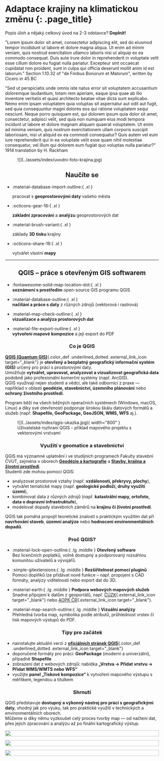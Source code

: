 
# Adaptace krajiny na klimatickou změnu {: .page_title}




Popis úloh a nějaký celkový úvod na 2-3 odstavce? **Doplnit!**
<!--
Předmět vás seznámí se základy tzv. __geografických informačních systémů__ (GIS). GIS je soubor nástrojů sloužících ke __sběru__, __správě__, __analýze__ a __vizualizaci__ geografických dat. Umožňuje efektivně pracovat s prostorovými informacemi, což zahrnuje __mapy__, __satelitní snímky__, __adresy__, __topografické údaje__ a mnoho dalšího. Dokáže provádět složité analýzy, identifikovat vzory, a tím __lépe porozumět geografickým jevům a vztahům__.

GIS má široké uplatnění, od __:fontawesome-solid-tree-city: městského plánování__{.underlined}, přes __:fontawesome-solid-hands-holding-circle: správu přírodních zdrojů__{.underlined} až po __:fontawesome-solid-triangle-exclamation: krizový management__{.underlined}. Je nepostradatelným nástrojem pro __efektivní rozhodování a řízení__ v různých odvětvích a pomáhá lépe __pochopit složité geografické souvislosti__.
-->

"Lorem ipsum dolor sit amet, consectetur adipiscing elit, sed do eiusmod tempor incididunt ut labore et dolore magna aliqua. Ut enim ad minim veniam, quis nostrud exercitation ullamco laboris nisi ut aliquip ex ea commodo consequat. Duis aute irure dolor in reprehenderit in voluptate velit esse cillum dolore eu fugiat nulla pariatur. Excepteur sint occaecat cupidatat non proident, sunt in culpa qui officia deserunt mollit anim id est laborum."
Section 1.10.32 of "de Finibus Bonorum et Malorum", written by Cicero in 45 BC

"Sed ut perspiciatis unde omnis iste natus error sit voluptatem accusantium doloremque laudantium, totam rem aperiam, eaque ipsa quae ab illo inventore veritatis et quasi architecto beatae vitae dicta sunt explicabo. Nemo enim ipsam voluptatem quia voluptas sit aspernatur aut odit aut fugit, sed quia consequuntur magni dolores eos qui ratione voluptatem sequi nesciunt. Neque porro quisquam est, qui dolorem ipsum quia dolor sit amet, consectetur, adipisci velit, sed quia non numquam eius modi tempora incidunt ut labore et dolore magnam aliquam quaerat voluptatem. Ut enim ad minima veniam, quis nostrum exercitationem ullam corporis suscipit laboriosam, nisi ut aliquid ex ea commodi consequatur? Quis autem vel eum iure reprehenderit qui in ea voluptate velit esse quam nihil molestiae consequatur, vel illum qui dolorem eum fugiat quo voluptas nulla pariatur?"
1914 translation by H. Rackham

<figure markdown>
![](../assets/index/uvodni-foto-krajina.jpg)
</figure>


<h2 style="text-align:center;">Naučíte se</h2>
<!-- styl je zde pridany HTML tagem (ne pomoci '##'), aby se text neobjevil v tabulce obsahu vlevo na strance -->

<div class="grid cards grid_icon_info smaller_padding" markdown> <!-- specificky format gridu (trida "grid_icon_info") na miru uvodni strance predmetu -->

-   :material-database-import-outline:{ .xl }

    pracovat s __geoprostorovými daty__ vašeho města

-   :octicons-gear-16:{ .xl }

    __základní zpracování__ a __analýzu__ geoprostorových dat

-   :material-brush-variant:{ .xl }

    základy __3D tisku__ krajiny

-   :octicons-share-16:{ .xl }

    vytvářet vlastní __mapy__ 

</div>



<hr class="level-1">

<h2 style="text-align:center;">QGIS – práce s otevřeným GIS softwarem</h2>



<div class="grid cards grid_icon_info smaller_padding" markdown>

- :fontawesome-solid-map-location-dot:{ .xl }  
  __seznámení s prostředím__ open-source GIS programu QGIS  

- :material-database-outline:{ .xl }  
  __načítání a práce s daty__ z různých zdrojů (vektorová i rastrová)  

- :material-map-check-outline:{ .xl }  
  __vizualizace a analýza prostorových dat__  

- :material-file-export-outline:{ .xl }  
  __vytvoření mapové kompozice__ a její export do PDF  

</div>


<h3 style="text-align:center;">Co je QGIS</h3>


[__QGIS (Quantum GIS)__](https://qgis.org/){.color_def .underlined_dotted .external_link_icon target="_blank"} je __otevřený a bezplatný geografický informační systém (GIS)__ určený pro práci s prostorovými daty.  
Umožňuje __vytvářet, upravovat, analyzovat a vizualizovat geografická data__ podobně jako profesionální komerční systémy (např. ArcGIS).  
QGIS využívají nejen studenti a vědci, ale také odborníci z praxe — například v oblasti __geodézie, stavebnictví, územního plánování__ nebo __ochrany životního prostředí__.  

Program běží na všech běžných operačních systémech (Windows, macOS, Linux) a díky své otevřenosti podporuje širokou škálu datových formátů a služeb (např. __Shapefile, GeoPackage, GeoJSON, WMS, WFS__ aj.).  


<figure markdown>
![](../assets/index/qgis-ukazka.jpg){ width="800" }
    <figcaption>Uživatelské rozhraní QGIS – příklad mapového projektu s vektorovými vrstvami</figcaption>
</figure>


<h3 style="text-align:center;">Využití v geomatice a stavebnictví</h3>

QGIS má významné uplatnění i ve studijních programech Fakulty stavební ČVUT, zejména v oborech [__Geodézie a kartografie__](https://geomatics.fsv.cvut.cz/) a [__Stavby, krajina a životní prostředí__](https://krajina.fsv.cvut.cz/).  
Studenti zde mohou pomocí QGIS:

- analyzovat prostorové vztahy (např. __vzdálenosti, překryvy, plochy__),  
- vytvářet tematické mapy (např. __geologické podloží, druhy využití území__),  
- kombinovat data z různých zdrojů (např. __katastrální mapy, ortofoto, data o dopravní infrastruktuře__),  
- modelovat dopady stavebních záměrů na __krajinu či životní prostředí__.  

QGIS tak pomáhá propojit teoretické znalosti s praktickým využitím dat při __navrhování staveb__, __územní analýze__ nebo __hodnocení environmentálních dopadů__.  


<h3 style="text-align:center;">Proč QGIS?</h3>


<div class="grid cards" markdown>

- :material-lock-open-outline:{ .lg .middle } __Otevřený software__  
  Bez licenčních poplatků, volně dostupný a podporovaný rozsáhlou komunitou uživatelů a vývojářů.

- :simple-gitextensions:{ .lg .middle } __Rozšiřitelnost pomocí pluginů__  
  Pomocí doplňků lze přidávat nové funkce – např. propojení s CAD formáty, analýzy viditelnosti nebo export dat do 3D.

- :material-earth:{ .lg .middle } __Podpora webových mapových služeb__  
  Snadné připojení k datům z geoportálů, např. [ČÚZK](https://geoportal.cuzk.cz/){.external_link_icon target="_blank"} nebo [AOPK ČR](https://gis-aopkcr.opendata.arcgis.com/){.external_link_icon target="_blank"}.

- :material-map-search-outline:{ .lg .middle } __Vizuální analýzy__  
  Přehledná tvorba map, symbolika podle atributů, průhlednost vrstev či tisk mapových výstupů do PDF.

</div>


<h3 style="text-align:center;">Tipy pro začátek</h3>

- nainstalujte aktuální verzi z [__oficiálních stránek QGIS__](https://qgis.org/){.color_def .underlined_dotted .external_link_icon target="_blank"}  
- doporučené formáty pro práci: __GeoPackage__ (moderní a univerzální), případně __Shapefile__  
- zobrazení dat z webových zdrojů: nabídka __„Vrstva → Přidat vrstvu → Přidat WMS/WMTS nebo WFS“__  
- využijte __panel „Tiskové kompozice“__ k vytvoření mapového výstupu s měřítkem, legendou a titulkem  


<h3 style="text-align:center;">Shrnutí</h3>

QGIS představuje __dostupný a výkonný nástroj pro práci s geografickými daty__, vhodný jak pro výuku, tak pro praktické využití v technických a environmentálních oborech.  
Můžeme si díky němu vyzkoušet celý proces tvorby map — od načtení dat, přes jejich zpracování a analýzu až po finální kartografický výstup.  

<!-- 3 obrázky vedle sebe s mezerami, responsivní -->
<div style="display:flex; gap:12px; align-items:flex-start; justify-content:center; flex-wrap:wrap;">
  <figure style="margin:0; flex:1 1 280px; max-width:600px;">
    <img src="../assets/index/qgis1.jpg" style="width:100%; height:auto; display:block;" loading="lazy">
  </figure>
  <figure style="margin:0; flex:1 1 280px; max-width:600px;">
    <img src="../assets/index/qgis2.jpg" style="width:100%; height:auto; display:block;" loading="lazy">
  </figure>
  <figure style="margin:0; flex:1 1 280px; max-width:600px;">
    <img src="../assets/index/qgis3.jpg" style="width:100%; height:auto; display:block;" loading="lazy">
  </figure>
</div>





